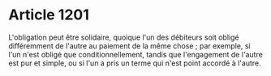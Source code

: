 # Article 1201

L'obligation peut être solidaire, quoique l'un des débiteurs soit obligé différemment de l'autre au paiement de la même chose ; par exemple, si l'un n'est obligé que conditionnellement, tandis que l'engagement de l'autre est pur et simple, ou si l'un a pris un terme qui n'est point accordé à l'autre.
